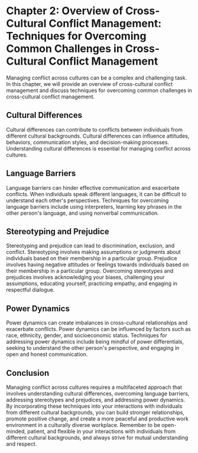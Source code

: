 Chapter 2: Overview of Cross-Cultural Conflict Management: Techniques for Overcoming Common Challenges in Cross-Cultural Conflict Management
============================================================================================================================================

Managing conflict across cultures can be a complex and challenging task. In this chapter, we will provide an overview of cross-cultural conflict management and discuss techniques for overcoming common challenges in cross-cultural conflict management.

Cultural Differences
--------------------

Cultural differences can contribute to conflicts between individuals from different cultural backgrounds. Cultural differences can influence attitudes, behaviors, communication styles, and decision-making processes. Understanding cultural differences is essential for managing conflict across cultures.

Language Barriers
-----------------

Language barriers can hinder effective communication and exacerbate conflicts. When individuals speak different languages, it can be difficult to understand each other's perspectives. Techniques for overcoming language barriers include using interpreters, learning key phrases in the other person's language, and using nonverbal communication.

Stereotyping and Prejudice
--------------------------

Stereotyping and prejudice can lead to discrimination, exclusion, and conflict. Stereotyping involves making assumptions or judgments about individuals based on their membership in a particular group. Prejudice involves having negative attitudes or feelings towards individuals based on their membership in a particular group. Overcoming stereotypes and prejudices involves acknowledging your biases, challenging your assumptions, educating yourself, practicing empathy, and engaging in respectful dialogue.

Power Dynamics
--------------

Power dynamics can create imbalances in cross-cultural relationships and exacerbate conflicts. Power dynamics can be influenced by factors such as race, ethnicity, gender, and socioeconomic status. Techniques for addressing power dynamics include being mindful of power differentials, seeking to understand the other person's perspective, and engaging in open and honest communication.

Conclusion
----------

Managing conflict across cultures requires a multifaceted approach that involves understanding cultural differences, overcoming language barriers, addressing stereotypes and prejudices, and addressing power dynamics. By incorporating these techniques into your interactions with individuals from different cultural backgrounds, you can build stronger relationships, promote positive change, and create a more peaceful and productive work environment in a culturally diverse workplace. Remember to be open-minded, patient, and flexible in your interactions with individuals from different cultural backgrounds, and always strive for mutual understanding and respect.

